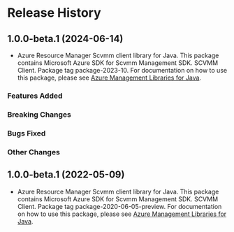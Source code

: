 # Release History

## 1.0.0-beta.1 (2024-06-14)

- Azure Resource Manager Scvmm client library for Java. This package contains Microsoft Azure SDK for Scvmm Management SDK. SCVMM Client. Package tag package-2023-10. For documentation on how to use this package, please see [Azure Management Libraries for Java](https://aka.ms/azsdk/java/mgmt).

### Features Added

### Breaking Changes

### Bugs Fixed

### Other Changes

## 1.0.0-beta.1 (2022-05-09)

- Azure Resource Manager Scvmm client library for Java. This package contains Microsoft Azure SDK for Scvmm Management SDK. SCVMM Client. Package tag package-2020-06-05-preview. For documentation on how to use this package, please see [Azure Management Libraries for Java](https://aka.ms/azsdk/java/mgmt).

